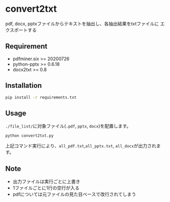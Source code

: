 # convert2txt

 pdf, docx, pptxファイルからテキストを抽出し、各抽出結果をtxtファイルに エクスポートする 

## Requirement

* pdfminer.six >= 20200726
* python-pptx >= 0.6.18
* docx2txt >= 0.8

## Installation

```bash
pip install -r requirements.txt
```

 

## Usage

 `./file_list/`に対象ファイル(`.pdf`, `pptx`, `docx`)を配置します。

``` 
python convert2txt.py
```

上記コマンド実行により、`all_pdf.txt`,`all_pptx.txt`, `all_docx`が出力されます。

## Note

- 出力ファイルは実行ごとに上書き
- 1ファイルごとに1行の空行が入る
- pdfについては元ファイルの見た目ベースで改行されてしまう



 

 